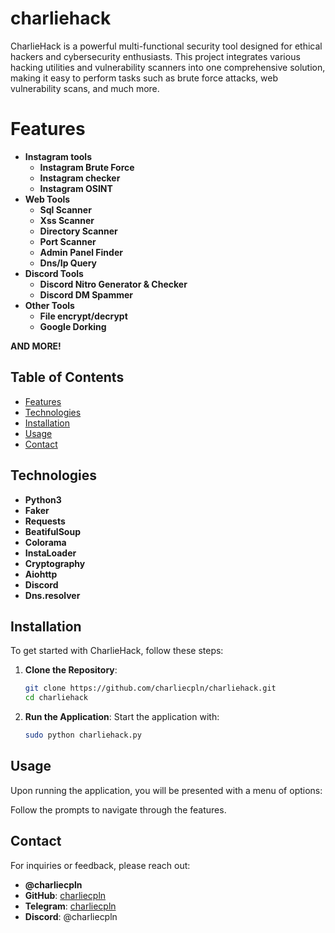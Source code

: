 # charliehack
CharlieHack is a powerful multi-functional security tool designed for ethical hackers and cybersecurity enthusiasts. This project integrates various hacking utilities and vulnerability scanners into one comprehensive solution, making it easy to perform tasks such as brute force attacks, web vulnerability scans, and much more.

# Features
- **Instagram tools**  
  - **Instagram Brute Force**  
  - **Instagram checker**  
  - **Instagram OSINT**  
- **Web Tools**  
  - **Sql Scanner**  
  - **Xss Scanner**  
  - **Directory Scanner**  
  - **Port Scanner**  
  - **Admin Panel Finder**  
  - **Dns/Ip Query**  
- **Discord Tools**  
  - **Discord Nitro Generator & Checker**  
  - **Discord DM Spammer**  
- **Other Tools**  
  - **File encrypt/decrypt**  
  - **Google Dorking**
 
**AND MORE!**  

## Table of Contents

- [Features](#features)
- [Technologies](#technologies)
- [Installation](#installation)
- [Usage](#usage)
- [Contact](#contact)

## Technologies

- **Python3**  
- **Faker**  
- **Requests**  
- **BeatifulSoup**  
- **Colorama**  
- **InstaLoader**  
- **Cryptography**  
- **Aiohttp**  
- **Discord**  
- **Dns.resolver**  

## Installation

To get started with CharlieHack, follow these steps:  

1. **Clone the Repository**:
   ```bash
   git clone https://github.com/charliecpln/charliehack.git
   cd charliehack
   ```

2. **Run the Application**:
   Start the application with:
   ```bash
   sudo python charliehack.py
   ```

## Usage

Upon running the application, you will be presented with a menu of options:  

Follow the prompts to navigate through the features.  

## Contact

For inquiries or feedback, please reach out:  

- **@charliecpln**  
- **GitHub**: [charliecpln](https://github.com/charliecpln)  
- **Telegram**: [charliecpln](https://t.me/charliecpln)  
- **Discord**: @charliecpln  
